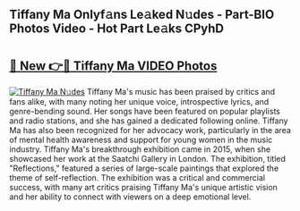 ## Tiffany Ma Onlyf𝚊ns Le𝚊ked N𝚞des - Part-BIO Photos Video - Hot Part Le𝚊ks CPyhD

# <h2><a href="http://ab65884.deff.icu/?id=Tiffany+Ma">🔗 New 👉🔴 Tiffany Ma VIDEO Photos</a></h2>

[![Tiffany Ma N𝚞des](https://i.imgur.com/rIISA9y.gif)](http://ab65884.deff.icu/?id=Tiffany+Ma)
Tiffany Ma's music has been praised by critics and fans alike, with many noting her unique voice, introspective lyrics, and genre-bending sound. Her songs have been featured on popular playlists and radio stations, and she has gained a dedicated following online. Tiffany Ma has also been recognized for her advocacy work, particularly in the area of mental health awareness and support for young women in the music industry. Tiffany Ma's breakthrough exhibition came in 2015, when she showcased her work at the Saatchi Gallery in London. The exhibition, titled "Reflections," featured a series of large-scale paintings that explored the theme of self-reflection. The exhibition was a critical and commercial success, with many art critics praising Tiffany Ma's unique artistic vision and her ability to connect with viewers on a deep emotional level.
